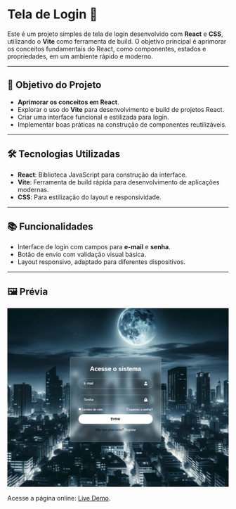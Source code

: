 # Tela de Login 🔐

Este é um projeto simples de tela de login desenvolvido com **React** e **CSS**, utilizando o **Vite** como ferramenta de build. O objetivo principal é aprimorar os conceitos fundamentais do React, como componentes, estados e propriedades, em um ambiente rápido e moderno.

---

## 🎯 Objetivo do Projeto

- **Aprimorar os conceitos em React**.
- Explorar o uso do **Vite** para desenvolvimento e build de projetos React.
- Criar uma interface funcional e estilizada para login.
- Implementar boas práticas na construção de componentes reutilizáveis.

---

## 🛠️ Tecnologias Utilizadas

- **React**: Biblioteca JavaScript para construção da interface.
- **Vite**: Ferramenta de build rápida para desenvolvimento de aplicações modernas.
- **CSS**: Para estilização do layout e responsividade.

---

## 📚 Funcionalidades

- Interface de login com campos para **e-mail** e **senha**.
- Botão de envio com validação visual básica.
- Layout responsivo, adaptado para diferentes dispositivos.

---

## 🖼️ Prévia
<img src="./src/assets/previa.png">

Acesse a página online: [Live Demo](https://leandroazevedo-1.github.io/pagina-login-react/).



